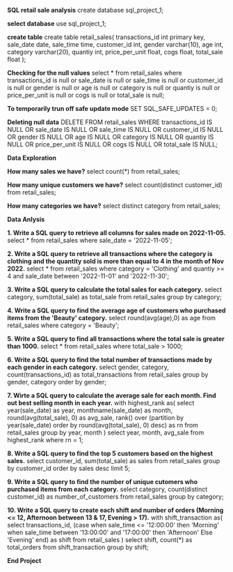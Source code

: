 **SQL retail sale analysis**
create database sql_project_1;

**select database**
use sql_project_1;

**create table**
create table retail_sales(
	transactions_id	int primary key,
    sale_date date,
    sale_time time,
    customer_id	int,
    gender varchar(10),
    age	int,
    category varchar(20),
    quantiy int,
    price_per_unit float,
    cogs float,
    total_sale float
);

**Checking for the null values**
select * from retail_sales
where transactions_id is null
	or sale_date is null
    or sale_time is null
    or customer_id is null
    or gender is null
    or age is null
    or category is null
    or quantiy is null
    or price_per_unit is null
    or cogs is null
    or total_sale is null;

**To temporarily trun off safe update mode**
SET SQL_SAFE_UPDATES = 0;

**Deleting null data**
DELETE FROM retail_sales
WHERE transactions_id IS NULL
   OR sale_date IS NULL
   OR sale_time IS NULL
   OR customer_id IS NULL
   OR gender IS NULL
   OR age IS NULL
   OR category IS NULL
   OR quantiy IS NULL
   OR price_per_unit IS NULL
   OR cogs IS NULL
   OR total_sale IS NULL;
   
**Data Exploration**

**How many sales we have?**
select count(*) from retail_sales;


**How many unique customers we have?**
select count(distinct customer_id) from retail_sales;

**How many categories we have?**
select distinct category from retail_sales;

**Data Anlysis**

**1. Write a SQL query to retrieve all columns for sales made on 2022-11-05.**
select * from retail_sales
where sale_date = '2022-11-05';

**2. Write a SQL query to retrieve all transactions where the category is clothing and the quantity sold is more than equal to 4 in the month of Nov 2022.**
select * from retail_sales
where category = 'Clothing'
	and quantiy >= 4
    and sale_date between '2022-11-01' and '2022-11-30';

**3. Write a SQL query to calculate the total sales for each category.**
select category, sum(total_sale) as total_sale from retail_sales
group by category;

**4. Write a SQL query to find the average age of customers who purchased items from the 'Beauty' category.**
select round(avg(age),0) as age from retail_sales
where category = 'Beauty';

**5. Write a SQL query to find all transactions where the total sale is greater than 1000.**
select * from retail_sales
where total_sale > 1000;

**6. Write a SQL query to find the total number of transactions made by each gender in each category.**
select gender, category, count(transactions_id) as total_transactions from retail_sales
group by gender, category
order by gender;

**7. Wirte a SQL query to calculate the average sale for each month. Find out best selling month in each year.**
with highest_rank as(
select year(sale_date) as year, monthname(sale_date) as month, round(avg(total_sale), 0) as avg_sale,
rank() over (partition by year(sale_date) order by round(avg(total_sale), 0) desc) as rn from retail_sales
group by year, month
)
select year, month, avg_sale
from highest_rank
where rn = 1;

**8. Write a SQL query to find the top 5 customers based on the highest sales.**
select customer_id, sum(total_sale) as sales
from retail_sales
group by customer_id
order by sales desc
limit 5;

**9. Write a SQL query to find the number of unique cutomers who purchased items from each category.**
select category, count(distinct customer_id) as number_of_customers from retail_sales
group by category;

**10. Write a SQL query to create each shift and number of orders (Morning <= 12, Afternoon between 13 & 17, Evening > 17).**
with shift_transaction as(
select transactions_id, (case when sale_time <= '12:00:00' then 'Morning' 
			when sale_time between '13:00:00' and '17:00:00' then 'Afternoon' 
			Else 'Evening'
			end) as shift
from retail_sales
)
select shift, count(*) as total_orders from shift_transaction
group by shift;

**End Project**
